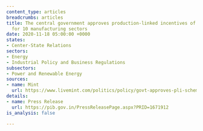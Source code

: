 ```yaml
---
content_type: articles
breadcrumbs: articles
title: The central government approves production-linked incentives of up to $26 billion
  for 10 manufacturing sectors
date: 2020-11-18 05:00:00 +0000
states:
- Center-State Relations
sectors:
- Energy
- Industrial Policy and Business Regulations
subsectors:
- Power and Renewable Energy
sources:
- name: Mint
  url: https://www.livemint.com/politics/policy/govt-approves-pli-scheme-worth-up-to-rs-2-crore-for-10-sectors-11605087917126.html
details:
- name: Press Release
  url: https://pib.gov.in/PressReleasePage.aspx?PRID=1671912
is_analysis: false

---
```

